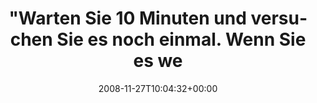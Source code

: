 ---
retweeted: false
source: <a href="http://twitter.com" rel="nofollow">Twitter Web Client</a>
entities:
  hashtags: []
  symbols: []
  user_mentions: []
  urls: []
display_text_range:
- '0'
- '139'
favorite_count: '0'
id_str: '1026148507'
truncated: false
retweet_count: '0'
id: '1026148507'
created_at: Thu Nov 27 10:04:32 +0000 2008
favorited: false
full_text: '"Warten Sie 10 Minuten und versuchen Sie es noch einmal. Wenn Sie es weiterversuchen,
  müssen Sie sogar noch länger warten." Scheiß auf ICQ.'
lang: de
tags:
- pesos/twitter
date: '2008-11-27T10:04:32+00:00'
src: https://twitter.com/bascht/status/1026148507
original_url: https://twitter.com/bascht/status/1026148507
type: twitter_tweet
text: '"Warten Sie 10 Minuten und versuchen Sie es noch einmal. Wenn Sie es weiterversuchen,
  müssen Sie sogar noch länger warten." Scheiß auf ICQ.'
title: "\"Warten Sie 10 Minuten und versuchen Sie es noch einmal. Wenn Sie es we"

---
